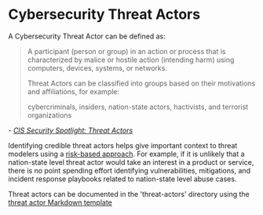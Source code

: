 # Cybersecurity Threat Actors

A Cybersecurity Threat Actor can be defined as:

> A participant (person or group) in an action or process that is characterized by malice or hostile action (intending harm) using computers, devices, systems, or networks.
>
> Threat Actors can be classified into groups based on their motivations and affiliations, for example:
>
> cybercriminals, insiders, nation-state actors, hactivists, and terrorist organizations

*- [CIS Security Spotlight: Threat Actors](https://www.cisecurity.org/insights/spotlight/cybersecurity-spotlight-cyber-threat-actors)*

Identifying credible threat actors helps give important context to threat modelers using a [risk-based approach](https://www.ncsc.gov.uk/collection/risk-management-collection/essential-topics/get-basics-right-risk-management-principles-cyber-security). For example, if it is unlikely that a nation-state level threat actor would take an interest in a product or service, there is no point spending effort identifying vulnerabilities, mitigations, and incident response playbooks related to nation-state level abuse cases.

Threat actors can be documented in the 'threat-actors' directory using the [threat actor Markdown template](threat-actor-template.md)